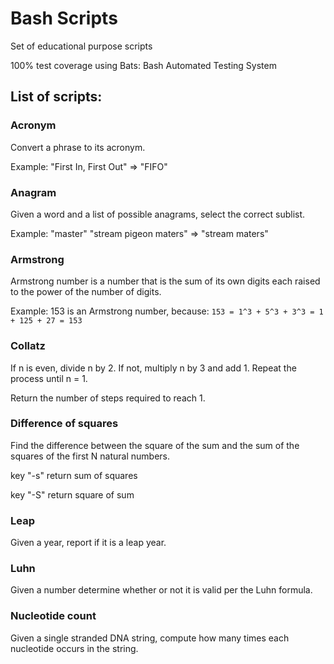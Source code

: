 # Bash Scripts #
 
Set of educational purpose scripts

100% test coverage using Bats: Bash Automated Testing System

## List of scripts: ##

### Acronym ###

Convert a phrase to its acronym.

Example: "First In, First Out" => "FIFO"

### Anagram ###

Given a word and a list of possible anagrams, select the correct sublist.

Example: "master" "stream pigeon maters" => "stream maters"

### Armstrong ###

Armstrong number is a number that is the sum of its own digits each raised to the power of the number of digits.

Example: 153 is an Armstrong number, because: `153 = 1^3 + 5^3 + 3^3 = 1 + 125 + 27 = 153`

### Collatz ###

If n is even, divide n by 2. If not, multiply n by 3 and add 1. Repeat the process until n = 1.

Return the number of steps required to reach 1.

### Difference of squares ###

Find the difference between the square of the sum and the sum of the squares of the first N natural numbers.

key "-s" return sum of squares

key "-S" return square of sum

### Leap ###

Given a year, report if it is a leap year.

### Luhn ###

Given a number determine whether or not it is valid per the Luhn formula.

### Nucleotide count ###

Given a single stranded DNA string, compute how many times each nucleotide occurs in the string.
